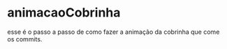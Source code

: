 # animacaoCobrinha
esse é o passo a passo de como fazer a animação da cobrinha que come os commits.
